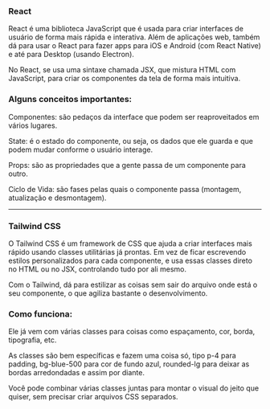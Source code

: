 ### React

React é uma biblioteca JavaScript que é usada para criar interfaces de usuário de forma mais rápida e interativa. Além de aplicações web, também dá para usar o React para fazer apps para iOS e Android (com React Native) e até para Desktop (usando Electron).

No React, se usa uma sintaxe chamada JSX, que mistura HTML com JavaScript, para criar os componentes da tela de forma mais intuitiva.

### Alguns conceitos importantes:

Componentes: são pedaços da interface que podem ser reaproveitados em vários lugares.

State: é o estado do componente, ou seja, os dados que ele guarda e que podem mudar conforme o usuário interage.

Props: são as propriedades que a gente passa de um componente para outro.

Ciclo de Vida: são fases pelas quais o componente passa (montagem, atualização e desmontagem).

---

### Tailwind CSS

O Tailwind CSS é um framework de CSS que ajuda a criar interfaces mais rápido usando classes utilitárias já prontas. Em vez de ficar escrevendo estilos personalizados para cada componente, e usa essas classes direto no HTML ou no JSX, controlando tudo por ali mesmo.

Com o Tailwind, dá para estilizar as coisas sem sair do arquivo onde está o seu componente, o que agiliza bastante o desenvolvimento.

### Como funciona:

Ele já vem com várias classes para coisas como espaçamento, cor, borda, tipografia, etc.

As classes são bem específicas e fazem uma coisa só, tipo p-4 para padding, bg-blue-500 para cor de fundo azul, rounded-lg para deixar as bordas arredondadas e assim por diante.

Você pode combinar várias classes juntas para montar o visual do jeito que quiser, sem precisar criar arquivos CSS separados.
